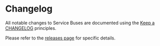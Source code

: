 # Changelog

All notable changes to Service Buses are documented using the [Keep a CHANGELOG](http://keepachangelog.com/) principles.

Please refer to the [releases page](https://github.com/MontealegreLuis/service-buses/releases) for specific details.
